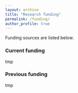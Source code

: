 ```yaml
---
layout: archive
title: "Research funding"
permalink: /funding/
author_profile: true
---
```


Funding sources are listed below.

### Current funding

tmp

### Previous funding

tmp

